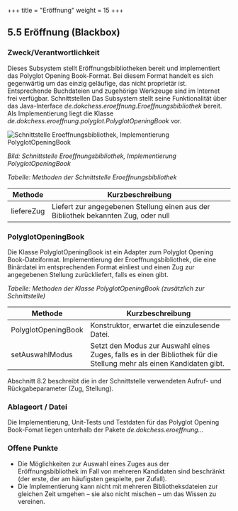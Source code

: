 +++
title = "Eröffnung"
weight = 15
+++

## 5.5 Eröffnung (Blackbox)

### Zweck/Verantwortlichkeit
Dieses Subsystem stellt Eröffnungsbibliotheken bereit und implementiert das Polyglot Opening Book-Format. Bei diesem Format handelt es sich gegenwärtig um das einzig geläufige, das nicht proprietär ist. Entsprechende Buchdateien und zugehörige Werkzeuge sind im Internet frei verfügbar.
Schnittstellen
Das Subsystem stellt seine Funktionalität über das Java-Interface _de.dokchess.eroeffnung.Eroeffnungsbibliothek_ bereit. Als Implementierung liegt die Klasse _de.dokchess.eroeffnung.polyglot.PolyglotOpeningBook_ vor.

![Schnittstelle Eroeffnungsbibliothek, Implementierung PolyglotOpeningBook](/images/Abb09_12_SchnittstellenEroeffnung.png "Schnittstelle Eroeffnungsbibliothek, Implementierung PolyglotOpeningBook")

*Bild: Schnittstelle Eroeffnungsbibliothek, Implementierung PolyglotOpeningBook*

*Tabelle: Methoden der Schnittstelle Eroeffnungsbibliothek*

| Methode | Kurzbeschreibung |
|---------|------------------|
| liefereZug | Liefert zur angegebenen Stellung einen aus der Bibliothek bekannten Zug, oder null |

### PolyglotOpeningBook
Die Klasse PolyglotOpeningBook ist ein Adapter zum Polyglot Opening Book-Dateiformat. Implementierung der Eroeffnungsbibliothek, die eine Binärdatei im entsprechenden Format einliest und einen Zug zur angegebenen Stellung zurückliefert, falls es einen gibt.

*Tabelle: Methoden der Klasse PolyglotOpeningBook (zusätzlich zur Schnittstelle)*

| Methode | Kurzbeschreibung |
|---------|------------------|
| PolyglotOpeningBook | Konstruktor, erwartet die einzulesende Datei.|
| setAuswahlModus | Setzt den Modus zur Auswahl eines Zuges, falls es in der Bibliothek für die Stellung mehr als einen Kandidaten gibt.|

Abschnitt 8.2 beschreibt die in der Schnittstelle verwendeten Aufruf- und Rückgabeparameter (Zug, Stellung).

### Ablageort / Datei
Die Implementierung, Unit-Tests und Testdaten für das Polyglot Opening Book-Fomat liegen unterhalb der Pakete _de.dokchess.eroeffnung..._

### Offene Punkte

* Die Möglichkeiten zur Auswahl eines Zuges aus der Eröffnungsbibliothek im Fall von mehreren Kandidaten sind beschränkt (der erste, der am häufigsten gespielte, per Zufall).
* Die Implementierung kann nicht mit mehreren Bibliotheksdateien zur gleichen Zeit umgehen – sie also nicht mischen – um das Wissen zu vereinen.
